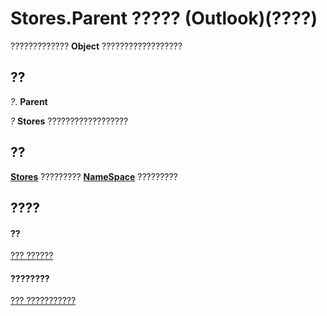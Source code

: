 
# Stores.Parent ????? (Outlook)(????)

?????????????  **Object** ??????????????????


## ??

 _?_. **Parent**

 _?_ **Stores** ??????????????????


## ??

 **[Stores](8915a8e4-9c22-21d5-c492-051d393ce5f7.md)** ????????? **[NameSpace](f0dcaa19-07f5-5d42-a3bf-2e42b7885644.md)** ?????????


## ????


#### ??


[??? ??????](8915a8e4-9c22-21d5-c492-051d393ce5f7.md)
#### ????????


[??? ???????????](http://msdn.microsoft.com/library/f3fec99a-54b2-c13e-d96a-c8c5e2429f99%28Office.15%29.aspx)